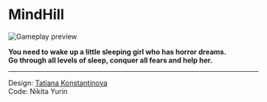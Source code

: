 # MindHill

![Gameplay preview](gameplay.gif)

**You need to wake up a little sleeping girl who has horror dreams.  
Go through all levels of sleep, сonquer all fears and help her.**

---

Design: [Tatiana Konstantinova](https://www.instagram.com/tinya.art/ "Instagram")  
Code: Nikita Yurin
